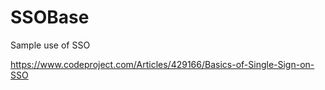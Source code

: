 # SSOBase
Sample use of SSO


https://www.codeproject.com/Articles/429166/Basics-of-Single-Sign-on-SSO
